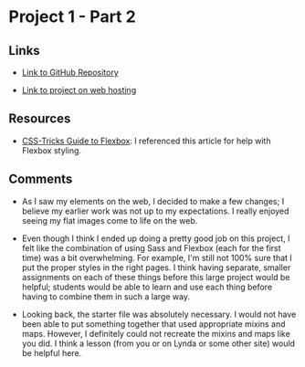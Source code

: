 # Project 1 - Part 2

## Links

- [Link to GitHub Repository](https://github.com/bSquaredweb/project-1_part-2_bellanca-brittany)

- [Link to project on web hosting](http://brittanybellanca.com/advweb2/patternlibrary/)

## Resources

- [CSS-Tricks Guide to Flexbox](https://css-tricks.com/snippets/css/a-guide-to-flexbox/): I referenced this article for help with Flexbox styling.

## Comments

- As I saw my elements on the web, I decided to make a few changes; I believe my earlier work was not up to my expectations. I really enjoyed seeing my flat images come to life on the web.

- Even though I think I ended up doing a pretty good job on this project, I felt like the combination of using Sass and Flexbox (each for the first time) was a bit overwhelming. For example, I'm still not 100% sure that I put the proper styles in the right pages. I think having separate, smaller assignments on each of these things before this large project would be helpful; students would be able to learn and use each thing before having to combine them in such a large way.

- Looking back, the starter file was absolutely necessary. I would not have been able to put something together that used appropriate mixins and maps. However, I definitely could not recreate the mixins and maps like you did. I think a lesson (from you or on Lynda or some other site) would be helpful here.
